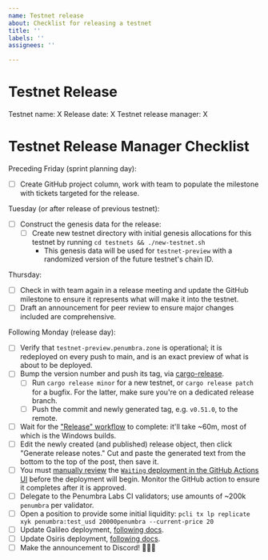 ```yaml
---
name: Testnet release
about: Checklist for releasing a testnet
title: ''
labels: ''
assignees: ''

---
```


# Testnet Release

Testnet name: X
Release date: X
Testnet release manager: X

# Testnet Release Manager Checklist

Preceding Friday (sprint planning day):

- [ ] Create GitHub project column, work with team to populate the milestone with tickets targeted for the release.

Tuesday (or after release of previous testnet):

- [ ] Construct the genesis data for the release:
  - [ ] Create new testnet directory with initial genesis allocations for this testnet by running `cd testnets && ./new-testnet.sh`
    - This genesis data will be used for `testnet-preview` with a randomized version of the future testnet's chain ID.

Thursday:

- [ ] Check in with team again in a release meeting and update the GitHub milestone to ensure it represents what will make it into the testnet.
- [ ] Draft an announcement for peer review to ensure major changes included are comprehensive.

Following Monday (release day):

- [ ] Verify that `testnet-preview.penumbra.zone` is operational; it is redeployed on every push to main, and is an exact preview of what is about to be deployed.
- [ ] Bump the version number and push its tag, via [cargo-release](https://crates.io/crates/cargo-release).
    - [ ] Run `cargo release minor` for a new testnet, or `cargo release patch` for a bugfix. For the latter, make sure you're on a dedicated release branch.
    - [ ] Push the commit and newly generated tag, e.g. `v0.51.0`, to the remote.
- [ ] Wait for the ["Release" workflow](https://github.com/penumbra-zone/penumbra/actions/workflows/release.yml) to complete: it'll take ~60m, most of which is the Windows builds.
- [ ] Edit the newly created (and published) release object, then click "Generate release notes." Cut and paste the generated text from the bottom to the top of the post, then save it.
- [ ] You must [manually review](https://docs.github.com/en/actions/managing-workflow-runs/reviewing-deployments) the [`Waiting` deployment in the GitHub Actions UI](https://github.com/penumbra-zone/penumbra/actions/workflows/deploy-testnet.yml) before the deployment will begin. Monitor the GitHub action to ensure it completes after it is approved.
- [ ] Delegate to the Penumbra Labs CI validators; use amounts of ~200k `penumbra` per validator.
- [ ] Open a position to provide some initial liquidity: `pcli tx lp replicate xyk penumbra:test_usd 20000penumbra --current-price 20`
- [ ] Update Galileo deployment, [following docs](https://github.com/penumbra-zone/galileo).
- [ ] Update Osiris deployment, [following docs](https://github.com/penumbra-zone/osiris).
- [ ] Make the announcement to Discord! 🎉🎉🎉

